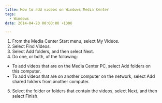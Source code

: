 ```yaml
---
title: How to add videos on Windows Media Center
tags:
  - Windows
date: 2014-04-20 00:00:00 +1300

---
```


  1. From the Media Center Start menu, select My Videos.
  2. Select Find Videos.
  3. Select Add folders, and then select Next.
  4. Do one, or both, of the following:

  * To add videos that are on the Media Center PC, select Add folders on this computer.
  * To add videos that are on another computer on the network, select Add shared folders from another computer.

5. Select the folder or folders that contain the videos, select Next, and then select Finish.
